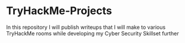 # TryHackMe-Projects
In this repository I will publish writeups that I will make to various TryHackMe rooms while developing my Cyber Security Skillset further
